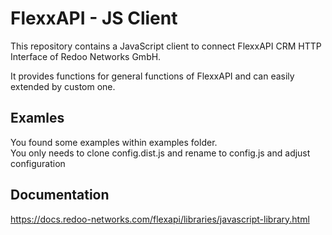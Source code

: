 # FlexxAPI - JS Client

This repository contains a JavaScript client to connect FlexxAPI CRM HTTP Interface of Redoo Networks GmbH.

It provides functions for general functions of FlexxAPI and can easily extended by custom one.

## Examles
You found some examples within examples folder.  
You only needs to clone config.dist.js and rename to config.js and adjust configuration  
## Documentation

https://docs.redoo-networks.com/flexapi/libraries/javascript-library.html
